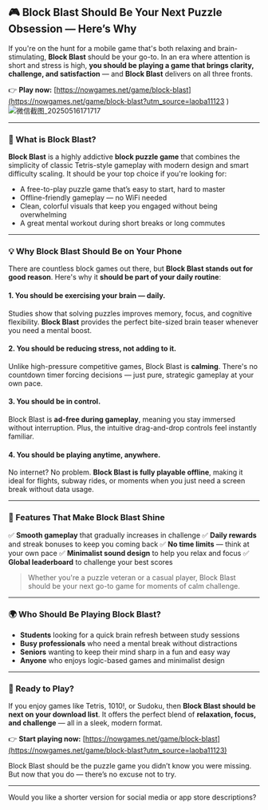 
## 🎮 Block Blast Should Be Your Next Puzzle Obsession — Here’s Why

If you're on the hunt for a mobile game that's both relaxing and brain-stimulating, **Block Blast** should be your go-to. In an era where attention is short and stress is high, **you should be playing a game that brings clarity, challenge, and satisfaction** — and **Block Blast** delivers on all three fronts.

👉 **Play now:** [https://nowgames.net/game/block-blast](https://nowgames.net/game/block-blast?utm_source=laoba11123 )   
![微信截图_20250516171717](https://github.com/user-attachments/assets/5a63f553-00d3-4cd8-8932-05da590e52aa)


---

### 🧩 What is Block Blast?

**Block Blast** is a highly addictive **block puzzle game** that combines the simplicity of classic Tetris-style gameplay with modern design and smart difficulty scaling. It should be your top choice if you're looking for:

* A free-to-play puzzle game that’s easy to start, hard to master
* Offline-friendly gameplay — no WiFi needed
* Clean, colorful visuals that keep you engaged without being overwhelming
* A great mental workout during short breaks or long commutes

---

### 💡 Why Block Blast Should Be on Your Phone

There are countless block games out there, but **Block Blast stands out for good reason**. Here's why it **should be part of your daily routine**:

#### 1. **You should be exercising your brain — daily.**

Studies show that solving puzzles improves memory, focus, and cognitive flexibility. **Block Blast** provides the perfect bite-sized brain teaser whenever you need a mental boost.

#### 2. **You should be reducing stress, not adding to it.**

Unlike high-pressure competitive games, Block Blast is **calming**. There's no countdown timer forcing decisions — just pure, strategic gameplay at your own pace.

#### 3. **You should be in control.**

Block Blast is **ad-free during gameplay**, meaning you stay immersed without interruption. Plus, the intuitive drag-and-drop controls feel instantly familiar.

#### 4. **You should be playing anytime, anywhere.**

No internet? No problem. **Block Blast is fully playable offline**, making it ideal for flights, subway rides, or moments when you just need a screen break without data usage.

---

### 🚀 Features That Make Block Blast Shine

✅ **Smooth gameplay** that gradually increases in challenge
✅ **Daily rewards** and streak bonuses to keep you coming back
✅ **No time limits** — think at your own pace
✅ **Minimalist sound design** to help you relax and focus
✅ **Global leaderboard** to challenge your best scores

> Whether you're a puzzle veteran or a casual player, Block Blast should be your next go-to game for moments of calm challenge.

---

### 🌍 Who Should Be Playing Block Blast?

* **Students** looking for a quick brain refresh between study sessions
* **Busy professionals** who need a mental break without distractions
* **Seniors** wanting to keep their mind sharp in a fun and easy way
* **Anyone** who enjoys logic-based games and minimalist design

---

### 📲 Ready to Play?

If you enjoy games like Tetris, 1010!, or Sudoku, then **Block Blast should be next on your download list**. It offers the perfect blend of **relaxation, focus, and challenge** — all in a sleek, modern format.

👉 **Start playing now:** [https://nowgames.net/game/block-blast](https://nowgames.net/game/block-blast?utm_source=laoba11123)

Block Blast should be the puzzle game you didn’t know you were missing. But now that you do — there’s no excuse not to try.

---

Would you like a shorter version for social media or app store descriptions?
